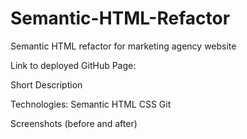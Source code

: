 # Semantic-HTML-Refactor

Semantic HTML refactor for marketing agency website

Link to deployed GitHub Page:

Short Description

Technologies:
Semantic HTML
CSS
Git

Screenshots (before and after)
